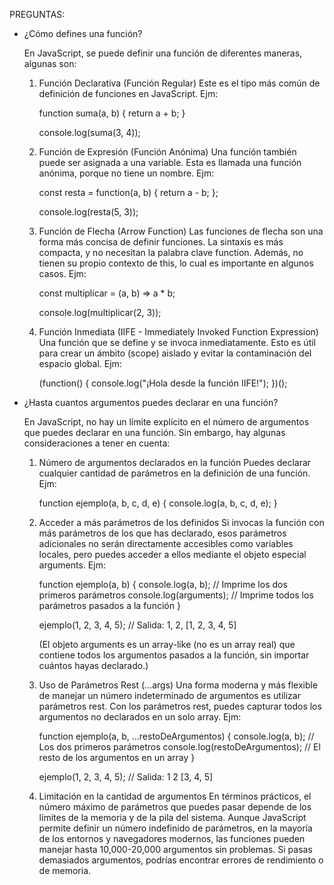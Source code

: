 PREGUNTAS:
-  ¿Cómo defines una función?

    En JavaScript, se puede definir una función de diferentes maneras, algunas son:

    1. Función Declarativa (Función Regular)
    Este es el tipo más común de definición de funciones en JavaScript.
    Ejm:

        function suma(a, b) {
            return a + b;
        }

        console.log(suma(3, 4));

    2. Función de Expresión (Función Anónima)
    Una función también puede ser asignada a una variable. Esta es llamada una función anónima, porque no tiene un nombre.
    Ejm:

        const resta = function(a, b) {
            return a - b;
        };

        console.log(resta(5, 3));

    3. Función de Flecha (Arrow Function)
    Las funciones de flecha son una forma más concisa de definir funciones. La sintaxis es más compacta, y no necesitan la palabra clave function. Además, no tienen su propio contexto de this, lo cual es importante en algunos casos.
    Ejm:

        const multiplicar = (a, b) => a * b;

        console.log(multiplicar(2, 3));

    4. Función Inmediata (IIFE - Immediately Invoked Function Expression)
    Una función que se define y se invoca inmediatamente. Esto es útil para crear un ámbito (scope) aislado y evitar la contaminación del espacio global.
    Ejm:

        (function() {
            console.log("¡Hola desde la función IIFE!");
        })();


-  ¿Hasta cuantos argumentos puedes declarar en una función?

    En JavaScript, no hay un límite explícito en el número de argumentos que puedes declarar en una función. Sin embargo, hay algunas consideraciones a tener en cuenta:

    1. Número de argumentos declarados en la función
    Puedes declarar cualquier cantidad de parámetros en la definición de una función.
    Ejm:

        function ejemplo(a, b, c, d, e) {
            console.log(a, b, c, d, e);
        }

    2. Acceder a más parámetros de los definidos
    Si invocas la función con más parámetros de los que has declarado, esos parámetros adicionales no serán directamente accesibles como variables locales, pero puedes acceder a ellos mediante el objeto especial arguments.
    Ejm:

        function ejemplo(a, b) {
            console.log(a, b);  // Imprime los dos primeros parámetros
            console.log(arguments);  // Imprime todos los parámetros pasados a la función
        }

        ejemplo(1, 2, 3, 4, 5);  // Salida: 1, 2, [1, 2, 3, 4, 5]

        (El objeto arguments es un array-like (no es un array real) que contiene todos los argumentos pasados a la función, sin importar cuántos hayas declarado.)

    3. Uso de Parámetros Rest (...args)
    Una forma moderna y más flexible de manejar un número indeterminado de argumentos es utilizar parámetros rest. Con los parámetros rest, puedes capturar todos los argumentos no declarados en un solo array.
    Ejm:

        function ejemplo(a, b, ...restoDeArgumentos) {
            console.log(a, b);  // Los dos primeros parámetros
            console.log(restoDeArgumentos);  // El resto de los argumentos en un array
        }

        ejemplo(1, 2, 3, 4, 5);  // Salida: 1 2 [3, 4, 5]

    4. Limitación en la cantidad de argumentos
    En términos prácticos, el número máximo de parámetros que puedes pasar depende de los límites de la memoria y de la pila del sistema. Aunque JavaScript permite definir un número indefinido de parámetros, en la mayoría de los entornos y navegadores modernos, las funciones pueden manejar hasta 10,000-20,000 argumentos sin problemas. Si pasas demasiados argumentos, podrías encontrar errores de rendimiento o de memoria.